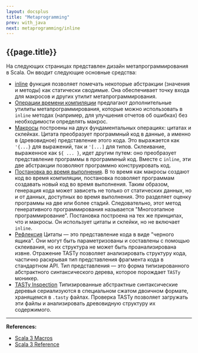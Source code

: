 ```yaml
---
layout: docsplus
title: "Metaprogramming"
prev: with_java
next: metaprogramming/inline
---
```


## {{page.title}}

На следующих страницах представлен дизайн метапрограммирования в Scala. 
Он вводит следующие основные средства:
- [inline](@DOC@metaprogramming/inline) функция позволяет помечать некоторые абстракции (значения и методы) 
как статически сводимые. Она обеспечивает точку входа для макросов и других утилит метапрограммирования.
- [Операции времени компиляции](@DOC@metaprogramming/compile-time-ops) 
предлагают дополнительные утилиты метапрограммирования, которые можно использовать в `inline` методах 
(например, для улучшения отчетов об ошибках) без необходимости определять макрос.
- [Макросы](@DOC@metaprogramming/macros) построены на двух фундаментальных операциях: 
цитатах и склейках. 
Цитата преобразует программный код в данные, а именно в (древовидное) представление этого кода. 
Это выражается как `'{...}` для выражений, так и `'[...]` для типов. 
Склеивание, выраженное как `${ ... }`, идет другим путем: оно преобразует представление программы в программный код. 
Вместе с `inline`, эти две абстракции позволяют программно конструировать код. 
- [Постановка во время выполнения](@DOC@metaprogramming/runtime-staging). 
В то время как макросы создают код во время компиляции, 
постановка позволяет программам создавать новый код во время выполнения. 
Таким образом, генерация кода может зависеть не только от статических данных, 
но и от данных, доступных во время выполнения. 
Это разделяет оценку программы на две или более стадий. 
Следовательно, этот метод генеративного программирования называется "Многоэтапное программирование". 
Постановка построена на тех же принципах, что и макросы. Он использует цитаты и склейки, но не включает `inline`. 
- [Рефлексия](@DOC@metaprogramming/reflection) Цитаты — это представление кода в виде "черного ящика". 
Они могут быть параметризованы и составлены с помощью склеивания, но их структура не может быть проанализирована извне. 
Отражение TASTy позволяет анализировать структуру кода, 
частично раскрывая тип представления фрагмента кода в стандартном API. 
Тип представления — это форма типизированного абстрактного синтаксического дерева, которое порождает `TASTy` моникер. 
- [TASTy Inspection](@DOC@metaprogramming/tasty-inspection) 
Типизированные абстрактные синтаксические деревья сериализуются в специальном сжатом двоичном формате, 
хранящемся в `.tasty` файлах. 
Проверка TASTy позволяет загружать эти файлы и анализировать древовидную структуру их содержимого.


---

**References:**
- [Scala 3 Macros](https://docs.scala-lang.org/scala3/guides/macros/)
- [Scala 3 Reference](https://docs.scala-lang.org/scala3/reference/metaprogramming/index.html)
